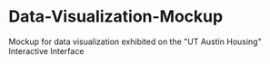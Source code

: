 # Data-Visualization-Mockup
Mockup for data visualization exhibited on the "UT Austin Housing" Interactive Interface
